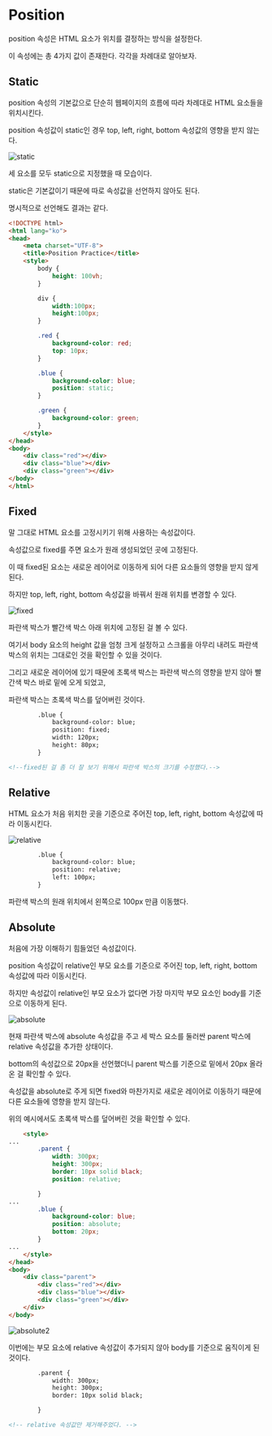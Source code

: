 # Position

position 속성은 HTML 요소가 위치를 결정하는 방식을 설정한다.

이 속성에는 총 4가지 값이 존재한다. 각각을 차례대로 알아보자.



## Static

position 속성의 기본값으로 단순히 웹페이지의 흐름에 따라 차례대로 HTML 요소들을 위치시킨다.

position 속성값이 static인 경우 top, left, right, bottom 속성값의 영향을 받지 않는다.

![static](./md-images/static.jpg)	

세 요소를 모두 static으로 지정했을 때 모습이다.

static은 기본값이기 때문에 따로 속성값을 선언하지 않아도 된다.

명시적으로 선언해도 결과는 같다.

```html
<!DOCTYPE html>
<html lang="ko">
<head>
    <meta charset="UTF-8">
    <title>Position Practice</title>
    <style>
        body {
            height: 100vh;
        }

        div {
            width:100px;
            height:100px;
        }

        .red {
            background-color: red;
            top: 10px;
        }

        .blue {
            background-color: blue;
            position: static;
        }

        .green {
            background-color: green;
        }
    </style>
</head>
<body>
    <div class="red"></div>
    <div class="blue"></div>
    <div class="green"></div>
</body>
</html>
```





## Fixed 

말 그대로 HTML 요소를 고정시키기 위해 사용하는 속성값이다.

속성값으로 fixed를 주면 요소가 원래 생성되었던 곳에 고정된다.

이 때 fixed된 요소는 새로운 레이어로 이동하게 되어 다른 요소들의 영향을 받지 않게 된다.

하지만 top, left, right, bottom 속성값을 바꿔서 원래 위치를 변경할 수 있다.

![fixed](./md-images/fixed.jpg)	

파란색 박스가 빨간색 박스 아래 위치에 고정된 걸 볼 수 있다.

여기서 body 요소의 height 값을 엄청 크게 설정하고 스크롤을 아무리 내려도 파란색 박스의 위치는 그대로인 것을 확인할 수 있을 것이다.



그리고 새로운 레이어에 있기 때문에 초록색 박스는 파란색 박스의 영향을 받지 않아 빨간색 박스 바로 밑에 오게 되었고, 

파란색 박스는 초록색 박스를 덮어버린 것이다.

```html
        .blue {
            background-color: blue;
            position: fixed;
            width: 120px;
            height: 80px;
        }

<!--fixed된 걸 좀 더 잘 보기 위해서 파란색 박스의 크기를 수정했다.-->
```



## Relative

HTML 요소가 처음 위치한 곳을 기준으로 주어진 top, left, right, bottom 속성값에 따라 이동시킨다.

![relative](./md-images/relative.jpg)	

```html
        .blue {
            background-color: blue;
            position: relative;
            left: 100px;
        }
```



파란색 박스의 원래 위치에서 왼쪽으로 100px 만큼 이동했다.



## Absolute

처음에 가장 이해하기 힘들었던 속성값이다.

position 속성값이 relative인 부모 요소를 기준으로 주어진 top, left, right, bottom 속성값에 따라 이동시킨다.

하지만 속성값이 relative인 부모 요소가 없다면 가장 마지막 부모 요소인 body를 기준으로 이동하게 된다.

![absolute](./md-images/absolute-16342537143391.jpg)	

현재 파란색 박스에 absolute 속성값을 주고 세 박스 요소를 둘러싼 parent 박스에 relative 속성값을 추가한 상태이다.

bottom의 속성값으로 20px을 선언했더니 parent 박스를 기준으로 밑에서 20px 올라온 걸 확인할 수 있다.

속성값을 absolute로 주게 되면 fixed와 마찬가지로 새로운 레이어로 이동하기 때문에 다른 요소들에 영향을 받지 않는다.

위의 예시에서도 초록색 박스를 덮어버린 것을 확인할 수 있다.	

```html
    <style>
...
        .parent {
            width: 300px;
            height: 300px;
            border: 10px solid black;
            position: relative;

        }
...
        .blue {
            background-color: blue;
            position: absolute;
            bottom: 20px;
        }
...
    </style>
</head>
<body>
    <div class="parent">
        <div class="red"></div>
        <div class="blue"></div>
        <div class="green"></div>
    </div>
</body>
```

![absolute2](./md-images/absolute2.jpg)	

이번에는 부모 요소에 relative 속성값이 추가되지 않아 body를 기준으로 움직이게 된 것이다.

```html
        .parent {
            width: 300px;
            height: 300px;
            border: 10px solid black;

        }

<!-- relative 속성값만 제거해주었다. -->
```
